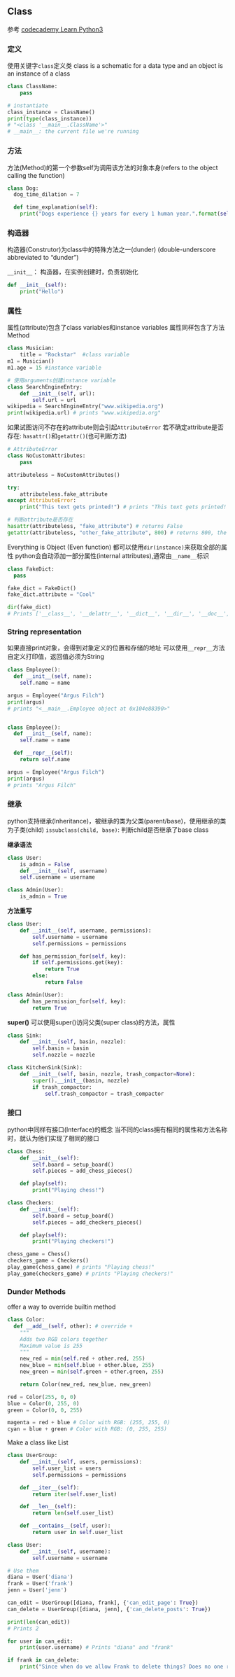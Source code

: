 ## Class

参考
[codecademy Learn Python3](https://www.codecademy.com/learn/learn-python-3)


### 定义
使用关键字`class`定义类
class is a schematic for a data type and an object is an instance of a class

```py
class ClassName:
    pass

# instantiate
class_instance = ClassName()
print(type(class_instance))
# "<class '__main__.ClassName'>"
# __main__: the current file we're running
```


### 方法
方法(Method)的第一个参数self为调用该方法的对象本身(refers to the object calling the function)

```py
class Dog:
  dog_time_dilation = 7

  def time_explanation(self):
    print("Dogs experience {} years for every 1 human year.".format(self.dog_time_dilation))
```

### 构造器
构造器(Construtor)为class中的特殊方法之一(dunder)
(double-underscore abbreviated to “dunder”)

`__init__`： 构造器，在实例创建时，负责初始化
```py
def __init__(self):
    print("Hello")
```

### 属性
属性(attribute)包含了class variables和instance variables
属性同样包含了方法Method
```py
class Musician: 
    title = "Rockstar"  #class variable
m1 = Musician()
m1.age = 15 #instance variable

# 使用arguments创建instance variable
class SearchEngineEntry:
    def __init__(self, url):
        self.url = url
wikipedia = SearchEngineEntry("www.wikipedia.org")
print(wikipedia.url) # prints "www.wikipedia.org"

```

如果试图访问不存在的attribute则会引起`AttributeError`
若不确定attribute是否存在: `hasattr()`和`getattr()`(也可判断方法)
```py
# AttributeError
class NoCustomAttributes:
    pass

attributeless = NoCustomAttributes()

try:
    attributeless.fake_attribute
except AttributeError:
    print("This text gets printed!") # prints "This text gets printed!

# 判断attribute是否存在
hasattr(attributeless, "fake_attribute") # returns False
getattr(attributeless, "other_fake_attribute", 800) # returns 800, the default value
```

Everything is Object (Even function)
都可以使用`dir(instance)`来获取全部的属性
python会自动添加一部分属性(internal attributes),通常由`__name__`标识
```py
class FakeDict:
  pass

fake_dict = FakeDict()
fake_dict.attribute = "Cool"

dir(fake_dict)
# Prints ['__class__', '__delattr__', '__dict__', '__dir__', '__doc__', '__eq__', '__format__', '__ge__', '__getattribute__', '__gt__', '__hash__', '__init__', '__init_subclass__', '__le__', '__lt__', '__module__', '__ne__', '__new__', '__reduce__', '__reduce_ex__', '__repr__', '__setattr__', '__sizeof__', '__str__', '__subclasshook__', '__weakref__', 'attribute']

```

### String representation
如果直接print对象，会得到对象定义的位置和存储的地址
可以使用`__repr__`方法自定义打印值，返回值必须为String
```py
class Employee():
  def __init__(self, name):
    self.name = name

argus = Employee("Argus Filch")
print(argus)
# prints "<__main__.Employee object at 0x104e88390>"


class Employee():
  def __init__(self, name):
    self.name = name

  def __repr__(self):
    return self.name

argus = Employee("Argus Filch")
print(argus)
# prints "Argus Filch"
```

### 继承
python支持继承(Inheritance)，被继承的类为父类(parent/base)，使用继承的类为子类(child)
`issubclass(child, base)`: 判断child是否继承了base class

__继承语法__
```py
class User:
    is_admin = False
    def __init__(self, username)
    self.username = username

class Admin(User):
    is_admin = True
```


__方法重写__
```py
class User:
    def __init__(self, username, permissions):
        self.username = username
        self.permissions = permissions

    def has_permission_for(self, key):
        if self.permissions.get(key):
            return True
        else:
            return False

class Admin(User):
    def has_permission_for(self, key):
        return True  
```

__super()__
可以使用super()访问父类(super class)的方法，属性

```py
class Sink:
    def __init__(self, basin, nozzle):
        self.basin = basin
        self.nozzle = nozzle

class KitchenSink(Sink):
    def __init__(self, basin, nozzle, trash_compactor=None):
        super().__init__(basin, nozzle)
        if trash_compactor:
            self.trash_compactor = trash_compactor
```

### 接口
python中同样有接口(Interface)的概念
当不同的class拥有相同的属性和方法名称时，就认为他们实现了相同的接口

```py
class Chess:
    def __init__(self):
        self.board = setup_board()
        self.pieces = add_chess_pieces()

    def play(self):
        print("Playing chess!")

class Checkers:
    def __init__(self):
        self.board = setup_board()
        self.pieces = add_checkers_pieces()

    def play(self):
        print("Playing checkers!")

chess_game = Chess()
checkers_game = Checkers()
play_game(chess_game) # prints "Playing chess!"
play_game(checkers_game) # prints "Playing checkers!"
```

### Dunder Methods
offer a way to override builtin method
```py
class Color: 
  def __add__(self, other): # override + 
    """
    Adds two RGB colors together
    Maximum value is 255
    """
    new_red = min(self.red + other.red, 255)
    new_blue = min(self.blue + other.blue, 255)
    new_green = min(self.green + other.green, 255)

    return Color(new_red, new_blue, new_green)

red = Color(255, 0, 0)
blue = Color(0, 255, 0)
green = Color(0, 0, 255)

magenta = red + blue # Color with RGB: (255, 255, 0)
cyan = blue + green # Color with RGB: (0, 255, 255)
```

Make a class like List
```py
class UserGroup:
    def __init__(self, users, permissions):
        self.user_list = users
        self.permissions = permissions

    def __iter__(self):
        return iter(self.user_list)

    def __len__(self):
        return len(self.user_list)

    def __contains__(self, user):
        return user in self.user_list

class User:
    def __init__(self, username):
        self.username = username

# Use them
diana = User('diana')
frank = User('frank')
jenn = User('jenn')

can_edit = UserGroup([diana, frank], {'can_edit_page': True})
can_delete = UserGroup([diana, jenn], {'can_delete_posts': True})

print(len(can_edit))
# Prints 2

for user in can_edit:
    print(user.username) # Prints "diana" and "frank"

if frank in can_delete:
    print("Since when do we allow Frank to delete things? Does no one remember when he accidentally deleted the site?")
```

